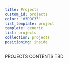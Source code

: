 ```yaml
---
title: Projects
custom_id: projects
color: '#3D9C35'
list_template: project
template: generic
list: projects
collection: projects
positioning: inside
---
```


PROJECTS CONTENTS TBD
